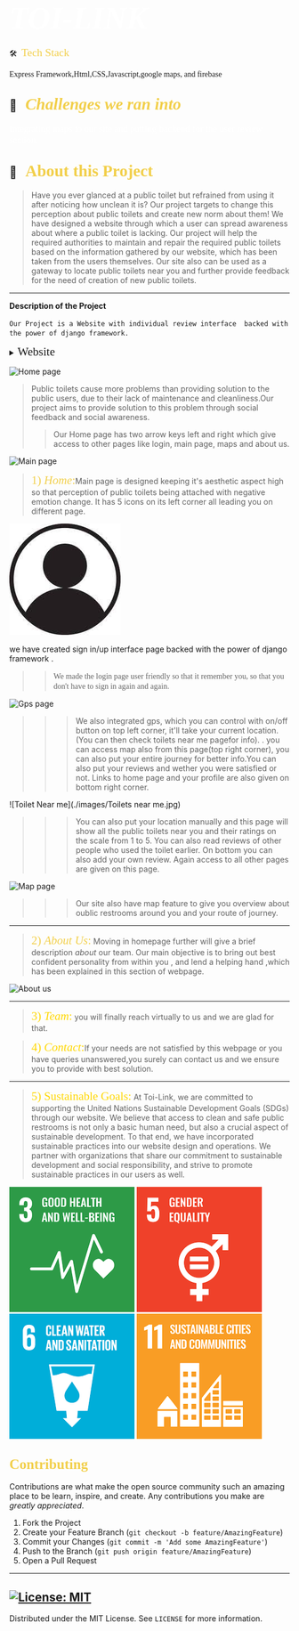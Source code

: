# <span style="color:#fff; font-family: 'Bebas Neue'; font-size: 2em;">_TOI-LINK_ </span>

🛠 &nbsp;<span style="color: #f2cf4a; font-family: Babas; font-size: 1.4em;">Tech Stack

</span>

<span style="font-family: 'Arial, Helvetica, sans-serif';"> Express Framework,Html,CSS,Javascript,google maps, and firebase
</span>

## 💼 &nbsp; <span style="color: #f2cf4a; font-family: Babas; font-size: 1.4em;">_Challenges we ran into_

</span>
<span style="color:#fff; font-family: 'Bebas Neue'; font-size: 1.2em;">Integrating maps to our site and putting backend for the user review section.
</span>

## 🔭 &nbsp; <span style="color: #f2cf4a; font-family: Babas; font-size: 1.4em;">About this Project

</span>

> Have you ever glanced at a public toilet but refrained from
> using it after noticing how unclean it is?
> Our project targets to change this perception about public
> toilets and create new norm about them!
> We have designed a website through which a user can spread
> awareness about where a public toilet is lacking.
> Our project will help the required authorities to maintain and
> repair the required public toilets based on the information
> gathered by our website, which has been taken from the users
> themselves.
> Our site also can be used as a gateway to locate public toilets
> near you and further provide feedback for the need of creation
> of new public toilets.
> </span>

---

**Description of the Project**

`Our Project is a Website with individual review interface  backed with the power of django framework.`

<details>
           <summary><span style="font-family:Papyrus; font-size:1.5em;">Website</span></summary>
           <p></p>
         </details>

![Home page](./images/home.jpg)

> Public toilets cause more problems than providing
> solution to the public users, due to their lack of
> maintenance and cleanliness.Our project aims to
> provide solution to this problem through social
> feedback and social awareness.
>
> > Our Home page has two arrow keys
> > left and right which give access to other pages like login, main page, maps and about us.

![Main page](./images/main.jpg)

> <span style="color: #f2cf4a; font-family: Babas; font-size: 1.5em;">1) _Home_:</span>Main page is designed keeping it's aesthetic aspect high so that perception of public toilets being attached with negative emotion change. It has 5 icons on its left corner all leading you on different page.

![login](./images/login.jpg)

we have created sign in/up interface page backed with the power of django framework .

> > <span style="font-family: 'Lucida Console';">We made the login page user friendly so that it remember you, so that you don't have to sign in again and again. </span>

![Gps page](./images/gps.jpg)

> > > We also integrated gps, which you can control with on/off button on top left corner, it'll take your current location.(You can then check toilets near me pagefor info). . you can access map also from this page(top right corner), you can also put your entire journey for better info.You can also put your reviews and wether you were satisfied or not. Links to home page and your profile are also given on bottom right corner.

![Toilet Near me](./images/Toilets near me.jpg)

> > > You can also put your location manually and this page will show all the public toilets near you and their ratings on the scale from 1 to 5. You can also read reviews of other people who used the toilet earlier. On bottom you can also add your own review. Again access to all other pages are given on this page.

![Map page](./images/map.jpg)

> > > Our site also have map feature to give you overview about oublic restrooms around you and your route of journey.


---



> <span style="color: #f2cf4a; font-family: Babas; font-size: 1.5em;">2) _About Us_:</span>
> Moving in homepage further will give a brief description _about_ our team. Our main objective is to bring out best confident personality from within you , and lend a helping hand ,which has been explained in this section of webpage.

![About us](./images/about%20us.jpg)

---

> <span style="color:gold; font-family: Babas; font-size: 1.5em;">3) _Team_:</span> you will finally reach virtually to us and we are glad for that.

> <span style="color:gold; font-family: Babas; font-size: 1.5em;">4) _Contact_:</span>If your needs are not satisfied by this webpage or you have queries unanswered,you surely can contact us and we ensure you to provide with best solution.

---

> <span style="color:gold; font-family: Babas; font-size: 1.5em;">5) Sustainable Goals:</span>
> At Toi-Link, we are committed to supporting the United Nations Sustainable Development Goals (SDGs) through our website. We believe that access to clean and safe public restrooms is not only a basic human need, but also a crucial aspect of sustainable development. To that end, we have incorporated sustainable practices into our website design and operations. We partner with organizations that share our commitment to sustainable development and social responsibility, and strive to promote sustainable practices in our users as well.
 <div>
    <img src="./Images/sdg3.png" alt="Good Health and Well-Being">
    <img src="./Images/sdg5.png" alt="Gender Equality">
    <img src="./Images/sdg6.png" alt="Clean Water and Sanitation">
    <img src="./Images/sdg11.png" alt="Sustainbale cities and communities">
</div>

<!-- CONTRIBUTING -->

## <span style="color: #f2cf4a; font-family: Babas; font-size: 1.2em;">Contributing

</span>

Contributions are what make the open source community such an amazing place to be learn, inspire, and create. Any contributions you make are _greatly appreciated_.

1. Fork the Project
2. Create your Feature Branch (`git checkout -b feature/AmazingFeature`)
3. Commit your Changes (`git commit -m 'Add some AmazingFeature'`)
4. Push to the Branch (`git push origin feature/AmazingFeature`)
5. Open a Pull Request

---

<!-- LICENSE -->

## [![License: MIT](https://img.shields.io/badge/License-MIT-yellow.svg)](https://opensource.org/licenses/MIT)

Distributed under the MIT License. See `LICENSE` for more information.
